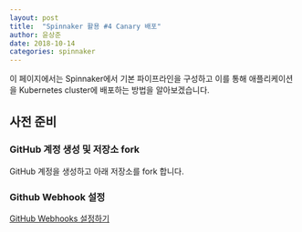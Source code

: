 ```yaml
---
layout: post
title:  "Spinnaker 활용 #4 Canary 배포"
author: 윤상준
date: 2018-10-14
categories: spinnaker
---
```


이 페이지에서는 Spinnaker에서 기본 파이프라인을 구성하고 이를 통해 애플리케이션을 Kubernetes cluster에
배포하는 방법을 알아보겠습니다.

## 사전 준비

### GitHub 계정 생성 및 저장소 fork

GitHub 계정을 생성하고 아래 저장소를 fork 합니다.

### Github Webhook 설정

[GitHub Webhooks 설정하기](/blog/spinnaker/2018/08/15/configuration-spinnaker-4.html)
